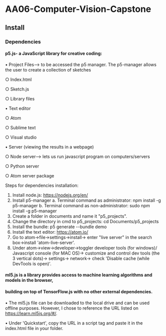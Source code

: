 # AA06-Computer-Vision-Capstone

## Install

### Dependencies
#### p5.js- a JavaScript library for creative coding:

• Project Files--> to be accessed the p5 manager. The p5-manager allows the user to 
create a collection of sketches
	
○ Index.html

○ Sketch.js

○ Library files
	
• Text editor
	
○ Atom
	
○ Sublime text

○ Visual studio

• Server (viewing the results in a webpage)

○ Node server--> lets us run javascript program on computers/servers

○ Python server

○ Atom server package
		
Steps for dependencies installation:
1. Install node.js: https://nodejs.org/en/
2. Install p5-manager
	a. Terminal command as administrator: npm install -g p5-manager
	b. Terminal command as non-administrator: sudo npm install -g p5-manager
3. Create a folder in documents and name it "p5_projects".
4. Change the directory in cmd to p5_projects: cd Documents/p5_projects
5. Install the bundle: p5 generate --bundle demo
6. Install the text editor: https://atom.io/
7. Go to atom->file->settings->install->
enter "live server" in the search box->install 'atom-live-server'.
8. Under atom->view->developer->toggler developer tools (for windows)/
Javascript console (for MAC OS)->
customize and control dev tools (the 3 vertical dots)-> settings-> network-> 
check 'Disable cache (while DevTools is open)'. 

#### ml5.js is a library provides access to machine learning algorithms and models in the browser, 
#### building on top of TensorFlow.js with no other external dependencies.
• The ml5.js file can be downloaded to the local drive and can be used offline purposes. 
However, I chose to reference the URL listed on https://learn.ml5js.org/#/. 

• Under 'Quickstart', copy the URL in a script tag and paste it in the index.html file in your folder. 
